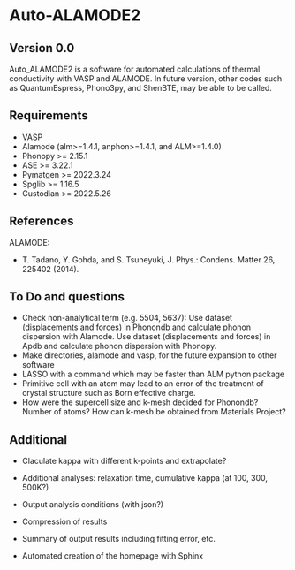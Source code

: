 Auto-ALAMODE2
=====================

Version 0.0
---------------

Auto_ALAMODE2 is a software for automated calculations of thermal conductivity with VASP and ALAMODE.
In future version, other codes such as QuantumEspress, Phono3py, and ShenBTE, may be able to be called.

Requirements
-------------

* VASP
* Alamode (alm>=1.4.1, anphon>=1.4.1, and ALM>=1.4.0)
* Phonopy   >= 2.15.1
* ASE       >= 3.22.1
* Pymatgen  >= 2022.3.24
* Spglib    >= 1.16.5
* Custodian >= 2022.5.26


References
-----------

ALAMODE:

- T. Tadano, Y. Gohda, and S. Tsuneyuki, J. Phys.: Condens. Matter 26, 225402 (2014).


To Do and questions
--------------------

* Check non-analytical term (e.g. 5504, 5637): 
Use dataset (displacements and forces) in Phonondb and calculate phonon dispersion with Alamode.
Use dataset (displacements and forces) in Apdb and calculate phonon dispersion with Phonopy.
* Make directories, alamode and vasp, for the future expansion to other software
* LASSO with a command which may be faster than ALM python package
* Primitive cell with an atom may lead to an error of the treatment of crystal structure 
such as Born effective charge.
* How were the supercell size and k-mesh decided for Phonondb?
Number of atoms? How can k-mesh be obtained from Materials Project?

Additional
------------

* Claculate kappa with different k-points and extrapolate?
* Additional analyses: relaxation time, cumulative kappa (at 100, 300, 500K?)
* Output analysis conditions (with json?)

* Compression of results

* Summary of output results including fitting error, etc.

* Automated creation of the homepage with Sphinx

